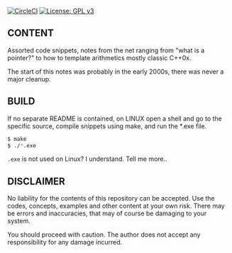 [![CircleCI](https://circleci.com/gh/Rubusch/cpp.svg?style=shield)](https://circleci.com/gh/Rubusch/cpp)
[![License: GPL v3](https://img.shields.io/badge/License-GPL%20v3-blue.svg)](https://www.gnu.org/licenses/gpl-3.0.html)

## CONTENT

Assorted code snippets, notes from the net ranging from "what is a pointer?" to
how to template arithmetics mostly classic C++0x.

The start of this notes was probably in the early 2000s, there was never a major
cleanup.


## BUILD

If no separate README is contained, on  LINUX  open a shell and go to the
specific source, compile snippets using make, and run the *.exe file.

```bash
$ make
$ ./*.exe
```

``.exe`` is not used on Linux? I understand. Tell me more..


## DISCLAIMER

No liability for the contents of this repository can be accepted. Use the codes,
concepts, examples and other content at your own risk. There may be errors and
inaccuracies, that may of course be damaging to your system.

You should proceed with caution. The author does not accept any responsibility
for any damage incurred.
